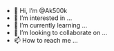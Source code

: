 - 👋 Hi, I’m @Ak500k
- 👀 I’m interested in ...
- 🌱 I’m currently learning ...
- 💞️ I’m looking to collaborate on ...
- 📫 How to reach me ...

<!---
Ak500k/Ak500k is a ✨ special ✨ repository because its `README.md` (this file) appears on your GitHub profile.
You can click the Preview link to take a look at your changes.
--->
